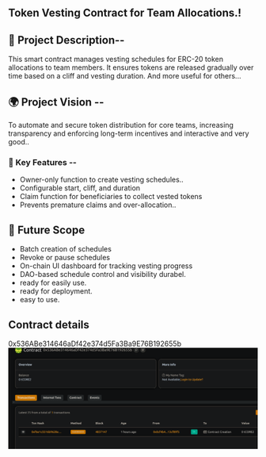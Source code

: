 ## Token Vesting Contract for Team Allocations.!

## 📖 Project Description--

This smart contract manages vesting schedules for ERC-20 token allocations to team members. It ensures tokens are released gradually over time based on a cliff and vesting duration. And more useful for others...

## 🌍 Project Vision --

To automate and secure token distribution for core teams, increasing transparency and enforcing long-term incentives and interactive and very good..

### 🔑 Key Features --

- Owner-only function to create vesting schedules..
- Configurable start, cliff, and duration
- Claim function for beneficiaries to collect vested tokens
- Prevents premature claims and over-allocation..

## 🚀 Future Scope

- Batch creation of schedules
- Revoke or pause schedules
- On-chain UI dashboard for tracking vesting progress
- DAO-based schedule control and visibility durabel.
- ready for easily use.
- ready for deployment.
- easy to use.

## Contract details
0x536ABe314646aDf42e374d5Fa3Ba9E76B192655b![alt text](image.png)
